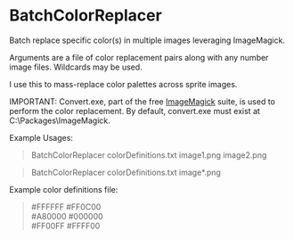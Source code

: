 # BatchColorReplacer
Batch replace specific color(s) in multiple images leveraging ImageMagick.

Arguments are a file of color replacement pairs along with any number image files. Wildcards may be used.

I use this to mass-replace color palettes across sprite images.

IMPORTANT:
Convert.exe, part of the free [ImageMagick](http://www.imagemagick.org/script/index.php) suite, is used to perform the color replacement. By default, convert.exe must exist at C:\Packages\ImageMagick.

Example Usages:
> BatchColorReplacer colorDefinitions.txt image1.png image2.png

> BatchColorReplacer colorDefinitions.txt image*.png

Example color definitions file:
>\#FFFFFF #FF0C00  
>\#A80000 #000000  
>\#FF00FF #FFFF00  

